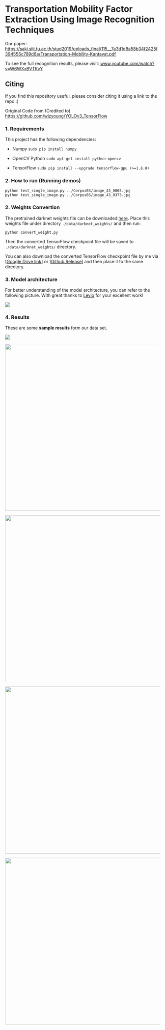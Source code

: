 #  Transportation Mobility Factor Extraction Using Image Recognition Techniques 

Our paper: https://saki.siit.tu.ac.th/stud2019/uploads_final/115__7a3d1d8a58b34f2425f394556c789d6a/Transportation-Mobility-Kantavat.pdf

To see the full recognition results, please visit: www.youtube.com/watch?v=W6WXxBVTKvY

## Citing

If you find this repository useful, please consider citing it using a link to the repo :)

Original Code from (Credited to) https://github.com/wizyoung/YOLOv3_TensorFlow

### 1. Requirements

This project has the following dependencies:

- Numpy `sudo pip install numpy`

- OpenCV Python `sudo apt-get install python-opencv`

- TensorFlow `sudo pip install --upgrade tensorflow-gpu (>=1.8.0)`

### 2. How to run (Running demos)

```shell
python test_single_image.py ../CorpusBS/image_43_0065.jpg
python test_single_image.py ../CorpusBS/image_43_0373.jpg
```

### 2. Weights Convertion

The pretrained darknet weights file can be downloaded [here](https://pjreddie.com/media/files/yolov3.weights). Place this weights file under directory `./data/darknet_weights/` and then run:

```shell
python convert_weight.py
```

Then the converted TensorFlow checkpoint file will be saved to `./data/darknet_weights/` directory.

You can also download the converted TensorFlow checkpoint file by me via [[Google Drive link](https://drive.google.com/drive/folders/1mXbNgNxyXPi7JNsnBaxEv1-nWr7SVoQt?usp=sharing)] or [[Github Release](https://github.com/wizyoung/YOLOv3_TensorFlow/releases/)] and then place it to the same directory.

### 3. Model architecture

For better understanding of the model architecture, you can refer to the following picture. With great thanks to [Levio](https://blog.csdn.net/leviopku/article/details/82660381) for your excellent work!

![](https://github.com/kaopanboonyuen/TransportationMobilityFactorExtraction/blob/master/Code/result_on_paper/r0.png?raw=true)

### 4. Results

These are some **sample results** form our data set.

![](https://github.com/kaopanboonyuen/TransportationMobilityFactorExtraction/blob/master/Code/result_on_paper/r2.png?raw=true)

<p align="center">
  <img width="512" height="544" src="https://github.com/kaopanboonyuen/TransportationMobilityFactorExtraction/blob/master/Code/result_on_paper/r3.jpg">
</p>

<p align="center">
  <img width="512" height="544" src="https://github.com/kaopanboonyuen/TransportationMobilityFactorExtraction/blob/master/Code/result_on_paper/r4.jpg">
</p>

<p align="center">
  <img width="512" height="544" src="https://github.com/kaopanboonyuen/TransportationMobilityFactorExtraction/blob/master/Code/result_on_paper/r5.jpg">
</p>

<p align="center">
  <img width="512" height="544" src="https://github.com/kaopanboonyuen/TransportationMobilityFactorExtraction/blob/master/Code/result_on_paper/r6.jpg">
</p>

